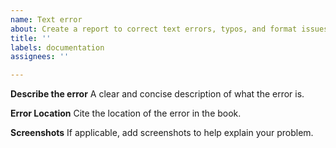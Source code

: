 ```yaml
---
name: Text error
about: Create a report to correct text errors, typos, and format issues
title: ''
labels: documentation
assignees: ''

---
```


**Describe the error**
A clear and concise description of what the error is.

**Error Location**
Cite the location of the error in the book.

**Screenshots**
If applicable, add screenshots to help explain your problem.

